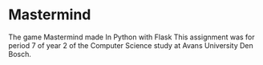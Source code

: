 # Mastermind
The game Mastermind made In Python with Flask This assignment was for period 7 of year 2 of the Computer Science study at Avans University Den Bosch.
